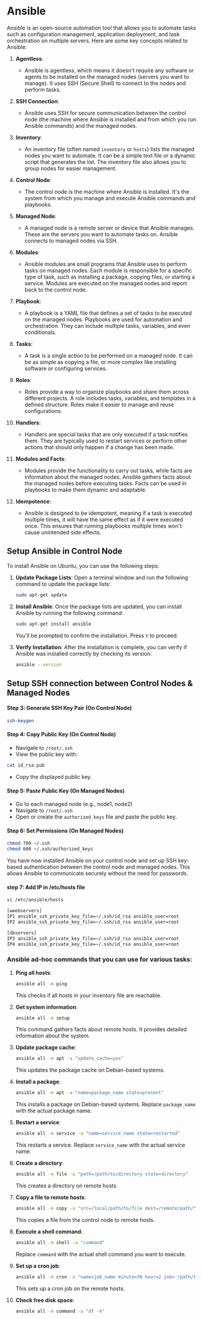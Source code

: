 # Ansible

Ansible is an open-source automation tool that allows you to automate tasks such as configuration management, application deployment, and task orchestration on multiple servers. Here are some key concepts related to Ansible:

1. **Agentless**:
   - Ansible is agentless, which means it doesn't require any software or agents to be installed on the managed nodes (servers you want to manage). It uses SSH (Secure Shell) to connect to the nodes and perform tasks.

2. **SSH Connection**:
   - Ansible uses SSH for secure communication between the control node (the machine where Ansible is installed and from which you run Ansible commands) and the managed nodes.

3. **Inventory**:
   - An inventory file (often named `inventory` or `hosts`) lists the managed nodes you want to automate. It can be a simple text file or a dynamic script that generates the list. The inventory file also allows you to group nodes for easier management.

4. **Control Node**:
   - The control node is the machine where Ansible is installed. It's the system from which you manage and execute Ansible commands and playbooks.

5. **Managed Node**:
   - A managed node is a remote server or device that Ansible manages. These are the servers you want to automate tasks on. Ansible connects to managed nodes via SSH.

6. **Modules**:
   - Ansible modules are small programs that Ansible uses to perform tasks on managed nodes. Each module is responsible for a specific type of task, such as installing a package, copying files, or starting a service. Modules are executed on the managed nodes and report back to the control node.

7. **Playbook**:
   - A playbook is a YAML file that defines a set of tasks to be executed on the managed nodes. Playbooks are used for automation and orchestration. They can include multiple tasks, variables, and even conditionals.

8. **Tasks**:
   - A task is a single action to be performed on a managed node. It can be as simple as copying a file, or more complex like installing software or configuring services.

9. **Roles**:
   - Roles provide a way to organize playbooks and share them across different projects. A role includes tasks, variables, and templates in a defined structure. Roles make it easier to manage and reuse configurations.

10. **Handlers**:
    - Handlers are special tasks that are only executed if a task notifies them. They are typically used to restart services or perform other actions that should only happen if a change has been made.

11. **Modules and Facts**:
    - Modules provide the functionality to carry out tasks, while facts are information about the managed nodes. Ansible gathers facts about the managed nodes before executing tasks. Facts can be used in playbooks to make them dynamic and adaptable.

12. **Idempotence**:
    - Ansible is designed to be idempotent, meaning if a task is executed multiple times, it will have the same effect as if it were executed once. This ensures that running playbooks multiple times won't cause unintended side effects.

## Setup Ansible in Control Node

To install Ansible on Ubuntu, you can use the following steps:

1. **Update Package Lists**:
   Open a terminal window and run the following command to update the package lists:

   ```bash
   sudo apt-get update
   ```

2. **Install Ansible**:
   Once the package lists are updated, you can install Ansible by running the following command:

   ```bash
   sudo apt-get install ansible
   ```

   You'll be prompted to confirm the installation. Press `Y` to proceed.

3. **Verify Installation**:
   After the installation is complete, you can verify if Ansible was installed correctly by checking its version:

   ```bash
   ansible --version
   ```

## Setup SSH connection between Control Nodes & Managed Nodes


#### Step 3: Generate SSH Key Pair (On Control Node)
```bash
ssh-keygen
```

#### Step 4: Copy Public Key (On Control Node)
- Navigate to `/root/.ssh`
- View the public key with:
```bash
cat id_rsa.pub
```
- Copy the displayed public key.

#### Step 5: Paste Public Key (On Managed Nodes)
- Go to each managed node (e.g., node1, node2)
- Navigate to `/root/.ssh`
- Open or create the `authorized_keys` file and paste the public key.

#### Step 6: Set Permissions (On Managed Nodes)
```bash
chmod 700 ~/.ssh
chmod 600 ~/.ssh/authorized_keys
```

You have now installed Ansible on your control node and set up SSH key-based authentication between the control node and managed nodes. This allows Ansible to communicate securely without the need for passwords.

#### step 7: Add IP in /etc/hosts file

```bash
vi /etc/ansible/hosts

[wwebservers]
IP1 ansible_ssh_private_key_file=~/.ssh/id_rsa ansible_user=root
IP2 ansible_ssh_private_key_file=~/.ssh/id_rsa ansible_user=root

[dbservers]
IP3 ansible_ssh_private_key_file=~/.ssh/id_rsa ansible_user=root
IP4 ansible_ssh_private_key_file=~/.ssh/id_rsa ansible_user=root
```


### Ansible ad-hoc commands that you can use for various tasks:

1. **Ping all hosts**:

   ```bash
   ansible all -m ping
   ```

   This checks if all hosts in your inventory file are reachable.

2. **Get system information**:

   ```bash
   ansible all -m setup
   ```

   This command gathers facts about remote hosts. It provides detailed information about the system.

3. **Update package cache**:

   ```bash
   ansible all -m apt -a "update_cache=yes"
   ```

   This updates the package cache on Debian-based systems.

4. **Install a package**:

   ```bash
   ansible all -m apt -a "name=package_name state=present"
   ```

   This installs a package on Debian-based systems. Replace `package_name` with the actual package name.

5. **Restart a service**:

   ```bash
   ansible all -m service -a "name=service_name state=restarted"
   ```

   This restarts a service. Replace `service_name` with the actual service name.

6. **Create a directory**:

   ```bash
   ansible all -m file -a "path=/path/to/directory state=directory"
   ```

   This creates a directory on remote hosts.

7. **Copy a file to remote hosts**:

   ```bash
   ansible all -m copy -a "src=/local/path/to/file dest=/remote/path/"
   ```

   This copies a file from the control node to remote hosts.

8. **Execute a shell command**:

   ```bash
   ansible all -m shell -a "command"
   ```

   Replace `command` with the actual shell command you want to execute.

9. **Set up a cron job**:

   ```bash
   ansible all -m cron -a "name=job_name minute=30 hour=2 job='/path/to/script.sh'"
   ```

   This sets up a cron job on the remote hosts.

10. **Check free disk space**:

    ```bash
    ansible all -m command -a "df -h"
    ```

